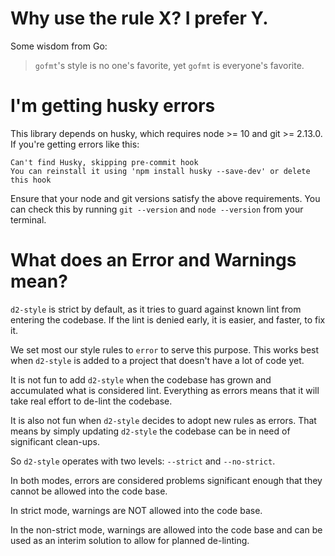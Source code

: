 # Why use the rule X? I prefer Y.

Some wisdom from Go:

> `gofmt`'s style is no one's favorite, yet `gofmt` is everyone's favorite.

# I'm getting husky errors

This library depends on husky, which requires node >= 10 and git >= 2.13.0. If you're getting errors like this:

```
Can't find Husky, skipping pre-commit hook
You can reinstall it using 'npm install husky --save-dev' or delete this hook
```

Ensure that your node and git versions satisfy the above requirements. You can check this by running `git --version` and `node --version` from your terminal.

# What does an Error and Warnings mean?

`d2-style` is strict by default, as it tries to guard against known lint
from entering the codebase. If the lint is denied early, it is easier,
and faster, to fix it.

We set most our style rules to `error` to serve this purpose. This works
best when `d2-style` is added to a project that doesn't have a lot of
code yet.

It is not fun to add `d2-style` when the codebase has grown and
accumulated what is considered lint. Everything as errors means that it
will take real effort to de-lint the codebase.

It is also not fun when `d2-style` decides to adopt new rules as errors.
That means by simply updating `d2-style` the codebase can be in need of
significant clean-ups.

So `d2-style` operates with two levels: `--strict` and `--no-strict`.

In both modes, errors are considered problems significant enough that
they cannot be allowed into the code base.

In strict mode, warnings are NOT allowed into the code base.

In the non-strict mode, warnings are allowed into the code base and can
be used as an interim solution to allow for planned de-linting.
